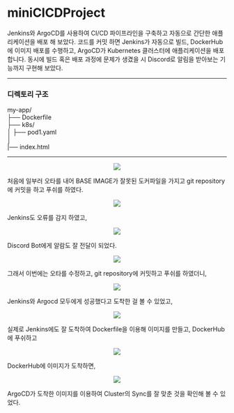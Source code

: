 <h1>miniCICDProject</h1>
Jenkins와 ArgoCD를 사용하여 CI/CD 파이프라인을 구축하고 자동으로 간단한 애플리케이션을 배포 해 보았다. 코드를 커밋 하면 Jenkins가 자동으로 빌드, DockerHub에 이미지 배포를 수행하고, ArgoCD가 Kubernetes 클러스터에 애플리케이션을 배포 합니다. 동시에 빌드 혹은 배포 과정에 문제가 생겼을 시 Discord로 알림을 받아보는 기능까지 구현해 보았다.
<hr>
<h3>디렉토리 구조</h3>

my-app/<br>
├── Dockerfile<br>
├── k8s/<br>
│   ├── pod1.yaml<br>
│   <br>
|── index.html
<hr>
<p align="center">
  <img src="https://github.com/user-attachments/assets/08be8c2f-c72e-440e-aab7-45b1c730797f"/>
  
</p>
처음에 일부러 오타를 내어 BASE IMAGE가 잘못된 도커파일을 가지고 git repository에 커밋을 하고 푸쉬를 하였다.
  <p align="center">
  <img src="https://github.com/user-attachments/assets/8c4e20ed-c3cb-4883-a4b3-2e31f8a81456"/>
</p>
Jenkins도 오류를 감지 하였고,
    <p align="center">
  <img src="https://github.com/user-attachments/assets/63a757cc-c7c5-4771-ad56-b69753347ddd"/>
</p>
Discord Bot에게 알람도 잘 전달이 되었다.
  <p align="center">
  <img src="https://github.com/user-attachments/assets/79839dbb-a832-43b9-8e68-bf5171b7fb47" width="" height=""/>
</p>
그래서 이번에는 오타를 수정하고, git repository에 커밋하고 푸쉬를 하였더니,
  <p align="center">
  <img src="https://github.com/user-attachments/assets/1d3b4f3a-a9d0-405d-b943-cde7c6cc35f3"/>
</p>
Jenkins와 Argocd 모두에게 성공했다고 도착한 걸 볼 수 있었고,
    <p align="center">
  <img src="https://github.com/user-attachments/assets/9afdb50c-1e73-4c14-a488-37cec6b8fd91"/>
</p>
실제로 Jenkins에도 잘 도착하여 Dockerfile을 이용해 이미지를 만들고, DockerHub에 푸쉬하고
  <p align="center">
  <img src="https://github.com/user-attachments/assets/c5bdf3d3-63ab-42bf-a665-c777ede531ed" />
</p>
DockerHub에 이미지가 도착하면,
<p align="center">
  <img src="https://github.com/user-attachments/assets/5d324a68-26e7-41d1-9887-71b16c1a8fde" />
</p>
ArgoCD가 도착한 이미지를 이용하여 Cluster의 Sync를 잘 맞춘 것을 확인해 볼 수 있었다.
